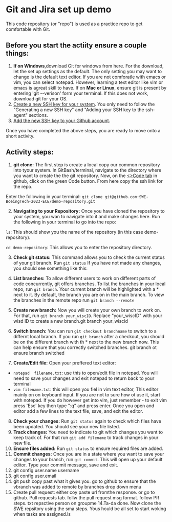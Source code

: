 # Git and Jira set up demo
This code repository (or "repo") is used as a practice repo to get comfortable with Git.

## Before you start the  actiity ensure a couple things:
1. **If on Windows**,download Git for windows from here. For the download, let the set up settings as the default. The only setting you may want to change is the default text editor. If you are not comforatle with emacs or vim, you can select notepad. However, learning a text editor like vim or emacs is agreat skill to have. 
  If on **Mac or Linux**, ensure git is present by entering 'git --verison' form your terminal. If this does not work, download git for your OS. 
2. [Create a new SSH key for your system](https://docs.github.com/en/authentication/connecting-to-github-with-ssh/generating-a-new-ssh-key-and-adding-it-to-the-ssh-agent). You only need to follow the "Generating a new SSH key" and "Adding your SSH key to the ssh-agent" sections.
3. [Add the new SSH key to your Github account](https://docs.github.com/en/authentication/connecting-to-github-with-ssh/adding-a-new-ssh-key-to-your-github-account).

Once you have completed the above steps, you are ready to move onto a short activity.

## Activity steps:
1. **git clone:** The first step is create a local copy our common repository into tyour system. In GitBash/terminal, navigate to the directory where you want to create the the git repository. Now, on the [<>Code tab](https://github.com/SWE-BoeingTech-2023-ECE/demo-repository) in github, click on the green Code button. From here copy the ssh link for the repo. 

Enter the following in your terminal:
`git clone git@github.com:SWE-BoeingTech-2023-ECE/demo-repository.git`

2. **Navigating to your Repository:** Once you have cloned the repository to your system, you wan to navigate into it and make changes here. Run the following in your terminal to go into the repo:

  `ls`: This should show you the name of the repository (in this case demo-repository).

  `cd demo-repository`: This allows you to enter the repository directory.

3. **Check git status:** This command allows you to check the current status of your git branch. Run `git status` If you have not made any changes, you should see something like this: 

4. **List branches:** To allow different users to work on different parts of code concurrently, git offers branches. To list the branches in your local repo, run `git branch`. Your current branch will be highlighted with a * next to it. By default, the branch you are on in the main branch. To view the branches in the remote repo run `git branch --remote`

5. **Create new branch:** Now you will create your own branch to work on. For that, run `git branch your_wiscID`. Replace "your_wiscID" with  your wisd ID to create a new branch.git branch your_wiscid

6. **Switch branch:** You can run `git checkout branchname` to switch to a differnt local branch. If you run `git branch` after a checkout, you should be on the different branch with th * next to the new branch now. This can help ensure that you correctly switched branches.
git branch ot ensure branch switched
7. **Create/Edit file:** Open your preffered text editor:
- `notepad  filename.txt`: use this to open/edit file in notepad. You will need to save your changes and exit notepad to return back to your terminal
- `vim filename.txt`: this will open you fiel in vim text editor, This editor mainly on on keyboard input. If you are not to sure how ot use it, start with notepad. If you do however get into vim, just remember  - to exit vim press 'Esc' key then type ":q" and press enter.
  Once you open and editor add a few lines to the text file, save, and exit the editor.
8. **Check your changes:** Run `git status` again to check which files have been updated. You should see your new file listed.
9. **Track changes:** You need to indicate to git which changes you want to keep track of. For that run `git add filename` to track changes in your new file.
10. **Ensure files added:** Run `git status` to ensure required files are added.
11. **Commit changes:** Once you are in a state where you want to save your changes to your branch, run `git commit`. This will open up your default editor. Type your commit message, save and exit. 
12. git config user.name username
13. git config user.email
14. git push
 copy past what it gives you.
go to github to ensure that the vbranch was added to remote by branches drop down menu
13. Create pull request: either coy paste url fromthe response. or go to github. Pull requests tab. follw the pull request msg format. follow PR steps. txt repsctive person on groupme
14.Ta-da done.
Now clone the SWE repsitory using the sma steps. Yous hould be all set to start woking when tasks are assigned.ls

